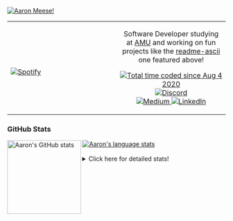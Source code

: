 [![Aaron Meese!](https://user-images.githubusercontent.com/17814535/88975338-a2aabf00-d27f-11ea-963f-8a19608716b4.png)](https://github.com/ajmeese7/readme-ascii "README ASCII")

<!-- Modified from project here: https://github.com/novatorem/novatorem -->
<table width="100%"> 
  <tr>
  <td width="50%">
      
&nbsp; <br> [![Spotify](https://ajmeese7.vercel.app/api/spotify)](https://open.spotify.com/user/ajmeese)

  </td>
  <td width="50%">
    <p align="center">
    Software Developer studying at <a href="https://www.amu.apus.edu/">AMU</a> and working on fun 
    projects like the <a href="https://github.com/ajmeese7/readme-ascii">readme-ascii</a> one featured above!
    </p>
    <p align="center">
      <a href="https://wakatime.com/@f726891d-3b02-46cd-9b60-e8c59f9e2b14">
        <img src="https://wakatime.com/badge/user/f726891d-3b02-46cd-9b60-e8c59f9e2b14.svg" alt="Total time coded since Aug 4 2020" title="WakaTime" />
      </a>
      <a href="http://link.aaronmeese.com/discord">
        <img src="https://img.shields.io/badge/discord-ajmeese7%234835-369?style=flat-square&logo=discord&logoColor=white&color=purple" alt="Discord" title="Discord">
      </a>
      <br />
      <a href="https://link.aaronmeese.com/medium">
        <img src="https://img.shields.io/badge/medium-ajmeese7-1DB954?style=flat-square&logo=medium&logoColor=white" alt="Medium" title="Medium">
      </a>
      <a href="https://link.aaronmeese.com/linkedin">
        <img src="https://img.shields.io/badge/linkedIn-aaronmeese-1DB954?style=flat-square&logo=linkedin&logoColor=white&color=blue" alt="LinkedIn" title="LinkedIn">
      </a>
    </p>
  </td>

</table>

[//]: <> (The `&nbsp;` is to have Aphelion take up more space)

### GitHub Stats ###

<a href="https://profile-summary-for-github.com/user/ajmeese7">
  <img align="left" height="170px" src="https://github-readme-stats.vercel.app/api?username=ajmeese7&show_icons=true&line_height=27&count_private=true" alt="Aaron's GitHub stats"/>
  <img src="https://github-readme-stats.vercel.app/api/top-langs/?username=ajmeese7&hide_langs_below=5&layout=compact" alt="Aaron's language stats"/>
</a>

<br />
<br />
<details>
<summary>Click here for detailed stats!</summary>

### :zap: Recent Activity
<!--START_SECTION:activity-->
1. ❗️ Opened issue [#870](https://github.com/node-formidable/formidable/issues/870) in [node-formidable/formidable](https://github.com/node-formidable/formidable)
2. 💪 Opened PR [#38](https://github.com/os-js/osjs-filemanager-application/pull/38) in [os-js/osjs-filemanager-application](https://github.com/os-js/osjs-filemanager-application)
3. 🗣 Commented on [#160](https://github.com/os-js/osjs-client/issues/160) in [os-js/osjs-client](https://github.com/os-js/osjs-client)
4. 💪 Opened PR [#181](https://github.com/os-js/osjs-client/pull/181) in [os-js/osjs-client](https://github.com/os-js/osjs-client)
5. ❗️ Opened issue [#231](https://github.com/caiiiycuk/js-dos/issues/231) in [caiiiycuk/js-dos](https://github.com/caiiiycuk/js-dos)
<!--END_SECTION:activity-->

### 🧐 Waka Stats
<!--START_SECTION:waka-->
![Code Time](http://img.shields.io/badge/Code%20Time-1%2C143%20hrs%2048%20mins-blue)

**🐱 My GitHub Data** 

> 🏆 968 Contributions in the Year 2022
 > 
> 📦 197.9 kB Used in GitHub's Storage 
 > 
> 💼 Opted to Hire
 > 
> 📜 83 Public Repositories 
 > 
> 🔑 29 Private Repositories  
 > 
**I'm an Early 🐤** 

```text
🌞 Morning    171 commits    █████░░░░░░░░░░░░░░░░░░░░   21.35% 
🌆 Daytime    299 commits    █████████░░░░░░░░░░░░░░░░   37.33% 
🌃 Evening    320 commits    ██████████░░░░░░░░░░░░░░░   39.95% 
🌙 Night      11 commits     ░░░░░░░░░░░░░░░░░░░░░░░░░   1.37%

```
📅 **I'm Most Productive on Sunday** 

```text
Monday       118 commits    ███░░░░░░░░░░░░░░░░░░░░░░   14.73% 
Tuesday      118 commits    ███░░░░░░░░░░░░░░░░░░░░░░   14.73% 
Wednesday    89 commits     ██░░░░░░░░░░░░░░░░░░░░░░░   11.11% 
Thursday     114 commits    ███░░░░░░░░░░░░░░░░░░░░░░   14.23% 
Friday       86 commits     ██░░░░░░░░░░░░░░░░░░░░░░░   10.74% 
Saturday     110 commits    ███░░░░░░░░░░░░░░░░░░░░░░   13.73% 
Sunday       166 commits    █████░░░░░░░░░░░░░░░░░░░░   20.72%

```


📊 **This Week I Spent My Time On** 

```text
⌚︎ Time Zone: America/New_York

💬 Programming Languages: 
JavaScript               10 hrs 37 mins      █████████████░░░░░░░░░░░░   54.24% 
Bash                     3 hrs 47 mins       ████░░░░░░░░░░░░░░░░░░░░░   19.34% 
YAML                     1 hr 22 mins        █░░░░░░░░░░░░░░░░░░░░░░░░   7.06% 
Markdown                 1 hr 10 mins        █░░░░░░░░░░░░░░░░░░░░░░░░   5.99% 
JSON                     56 mins             █░░░░░░░░░░░░░░░░░░░░░░░░   4.84%

🐱‍💻 Projects: 
aaronmeese.com           13 hrs 49 mins      █████████████████░░░░░░░░   70.63% 
github-action-push-to-ano4 hrs 18 mins       █████░░░░░░░░░░░░░░░░░░░░   21.99% 
modernreforms.org        37 mins             ░░░░░░░░░░░░░░░░░░░░░░░░░   3.2% 
uptime-monitor           20 mins             ░░░░░░░░░░░░░░░░░░░░░░░░░   1.76% 
osjs-client              8 mins              ░░░░░░░░░░░░░░░░░░░░░░░░░   0.74%

```

**I Mostly Code in JavaScript** 

```text
JavaScript               32 repos            ████████████░░░░░░░░░░░░░   49.23% 
HTML                     9 repos             ███░░░░░░░░░░░░░░░░░░░░░░   13.85% 
Python                   5 repos             ██░░░░░░░░░░░░░░░░░░░░░░░   7.69% 
Java                     4 repos             █░░░░░░░░░░░░░░░░░░░░░░░░   6.15% 
CSS                      3 repos             █░░░░░░░░░░░░░░░░░░░░░░░░   4.62%

```



 Last Updated on 16/07/2022 08:02:59 UTC
<!--END_SECTION:waka-->
</details>
